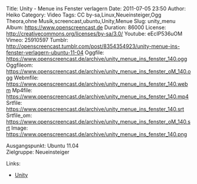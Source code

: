Title: Unity - Menue ins Fenster verlagern
Date: 2011-07-05 23:50
Author: Heiko
Category: Video
Tags: CC by-sa,Linux,Neueinsteiger,Ogg Theora,ohne Musik,screencast,ubuntu,Unity,Menue
Slug: unity_menu
Album: https://www.openscreencast.de
Duration: 86000
License: http://creativecommons.org/licenses/by-sa/3.0/
Youtube: eEcIP536uOM
Vimeo: 25910597
Tumblr: http://openscreencast.tumblr.com/post/8354354923/unity-menue-ins-fenster-verlagern-ubuntu-11-04
Oggfile: https://www.openscreencast.de/archive/unity_menue_ins_fenster_140.ogg
Oggfileom: https://www.openscreencast.de/archive/unity_menue_ins_fenster_oM_140.ogg
Webmfile: https://www.openscreencast.de/archive/unity_menue_ins_fenster_140.webm
Mp4file: https://www.openscreencast.de/archive/unity_menue_ins_fenster_140.mp4
Srtfile: https://www.openscreencast.de/archive/unity_menue_ins_fenster_140.srt
Srtfile_om: https://www.openscreencast.de/archive/unity_menue_ins_fenster_oM_140.srt
Image: https://www.openscreencast.de/archive/unity_menue_ins_fenster_140.png

Ausgangspunkt: Ubuntu 11.04  
Zielgruppe: Neueinsteiger  

Links:

  * [Unity](http://wiki.ubuntuusers.de/Unity "Unity")

